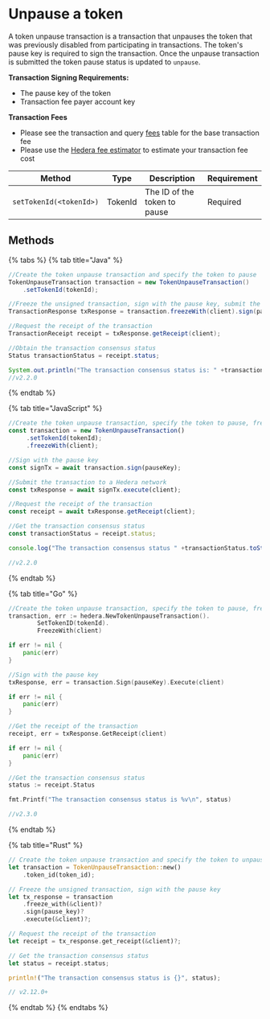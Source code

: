 # Unpause a token

A token unpause transaction is a transaction that unpauses the token that was previously disabled from participating in transactions. The token's pause key is required to sign the transaction. Once the unpause transaction is submitted the token pause status is updated to `unpause`.

**Transaction Signing Requirements:**

* The pause key of the token
* Transaction fee payer account key

**Transaction Fees**

* Please see the transaction and query [fees](../../../networks/mainnet/fees/#transaction-and-query-fees) table for the base transaction fee
* Please use the [Hedera fee estimator](https://hedera.com/fees) to estimate your transaction fee cost

| Method                  | Type    | Description                  | Requirement |
| ----------------------- | ------- | ---------------------------- | ----------- |
| `setTokenId(<tokenId>)` | TokenId | The ID of the token to pause | Required    |

## Methods

{% tabs %}
{% tab title="Java" %}
```java
//Create the token unpause transaction and specify the token to pause
TokenUnpauseTransaction transaction = new TokenUnpauseTransaction()
    .setTokenId(tokenId);

//Freeze the unsigned transaction, sign with the pause key, submit the transaction to a Hedera network
TransactionResponse txResponse = transaction.freezeWith(client).sign(pauseKey).execute(client);

//Request the receipt of the transaction
TransactionReceipt receipt = txResponse.getReceipt(client);

//Obtain the transaction consensus status
Status transactionStatus = receipt.status;

System.out.println("The transaction consensus status is: " +transactionStatus);
//v2.2.0
```
{% endtab %}

{% tab title="JavaScript" %}
```javascript
//Create the token unpause transaction, specify the token to pause, freeze the unsigned transaction for signing
const transaction = new TokenUnpauseTransaction()
     .setTokenId(tokenId);
     .freezeWith(client);

//Sign with the pause key 
const signTx = await transaction.sign(pauseKey);

//Submit the transaction to a Hedera network    
const txResponse = await signTx.execute(client);

//Request the receipt of the transaction
const receipt = await txResponse.getReceipt(client);

//Get the transaction consensus status
const transactionStatus = receipt.status;

console.log("The transaction consensus status " +transactionStatus.toString());

//v2.2.0
```
{% endtab %}

{% tab title="Go" %}
```go
//Create the token unpause transaction, specify the token to pause, freeze the unsigned transaction for signing
transaction, err := hedera.NewTokenUnpauseTransaction().
        SetTokenID(tokenId).
        FreezeWith(client)

if err != nil {
    panic(err)
}

//Sign with the pause key 
txResponse, err = transaction.Sign(pauseKey).Execute(client)

if err != nil {
    panic(err)
}

//Get the receipt of the transaction
receipt, err = txResponse.GetReceipt(client)

if err != nil {
    panic(err)
}

//Get the transaction consensus status
status := receipt.Status

fmt.Printf("The transaction consensus status is %v\n", status)

//v2.3.0
```
{% endtab %}

{% tab title="Rust" %}
```rust
// Create the token unpause transaction and specify the token to unpause
let transaction = TokenUnpauseTransaction::new()
    .token_id(token_id);

// Freeze the unsigned transaction, sign with the pause key
let tx_response = transaction
    .freeze_with(&client)?
    .sign(pause_key)?
    .execute(&client)?;

// Request the receipt of the transaction
let receipt = tx_response.get_receipt(&client)?;

// Get the transaction consensus status
let status = receipt.status;

println!("The transaction consensus status is {}", status);

// v2.12.0+
```
{% endtab %}
{% endtabs %}
